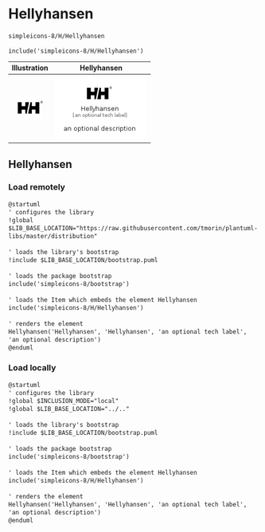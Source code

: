 # Hellyhansen


```text
simpleicons-8/H/Hellyhansen
```

```text
include('simpleicons-8/H/Hellyhansen')
```



| Illustration | Hellyhansen |
| :---: | :---: |
| ![illustration for Illustration](../../simpleicons-8/H/Hellyhansen.png) | ![illustration for Hellyhansen](../../simpleicons-8/H/Hellyhansen.Local.png) |




## Hellyhansen

### Load remotely
```plantuml
@startuml
' configures the library
!global $LIB_BASE_LOCATION="https://raw.githubusercontent.com/tmorin/plantuml-libs/master/distribution"

' loads the library's bootstrap
!include $LIB_BASE_LOCATION/bootstrap.puml

' loads the package bootstrap
include('simpleicons-8/bootstrap')

' loads the Item which embeds the element Hellyhansen
include('simpleicons-8/H/Hellyhansen')

' renders the element
Hellyhansen('Hellyhansen', 'Hellyhansen', 'an optional tech label', 'an optional description')
@enduml
```

### Load locally
```plantuml
@startuml
' configures the library
!global $INCLUSION_MODE="local"
!global $LIB_BASE_LOCATION="../.."

' loads the library's bootstrap
!include $LIB_BASE_LOCATION/bootstrap.puml

' loads the package bootstrap
include('simpleicons-8/bootstrap')

' loads the Item which embeds the element Hellyhansen
include('simpleicons-8/H/Hellyhansen')

' renders the element
Hellyhansen('Hellyhansen', 'Hellyhansen', 'an optional tech label', 'an optional description')
@enduml
```

